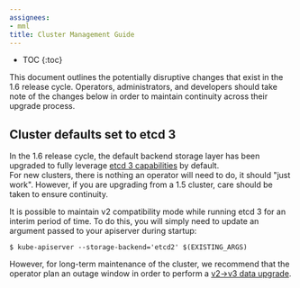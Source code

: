 ```yaml
---
assignees:
- mml
title: Cluster Management Guide
---
```


* TOC
{:toc}

This document outlines the potentially disruptive changes that exist in the 1.6 release cycle.  Operators, administrators, and developers should 
take note of the changes below in order to maintain continuity across their upgrade process. 

## Cluster defaults set to etcd 3 

In the 1.6 release cycle, the default backend storage layer has been upgraded to fully leverage [etcd 3 capabilities](https://coreos.com/blog/etcd3-a-new-etcd.html) by default.  
For new clusters, there is nothing an operator will need to do, it should "just work".  However, if you are upgrading from a 1.5 cluster, care should be taken to ensure 
continuity.  

It is possible to maintain v2 compatibility mode while running etcd 3 for an interim period of time.  To do this, you will simply need to update an argument passed to your apiserver during 
startup: 

```
$ kube-apiserver --storage-backend='etcd2' $(EXISTING_ARGS)
``` 

However, for long-term maintenance of the cluster, we recommend that the operator plan an outage window in order to perform a [v2->v3 data upgrade](https://coreos.com/etcd/docs/latest/upgrades/upgrade_3_0.html).  